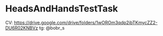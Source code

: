 # HeadsAndHandsTestTask
CV: https://drive.google.com/drive/folders/1wOROm3qdp2ibTKmycZZ2-DU6R02KNBVz
tg: @bobr_s
